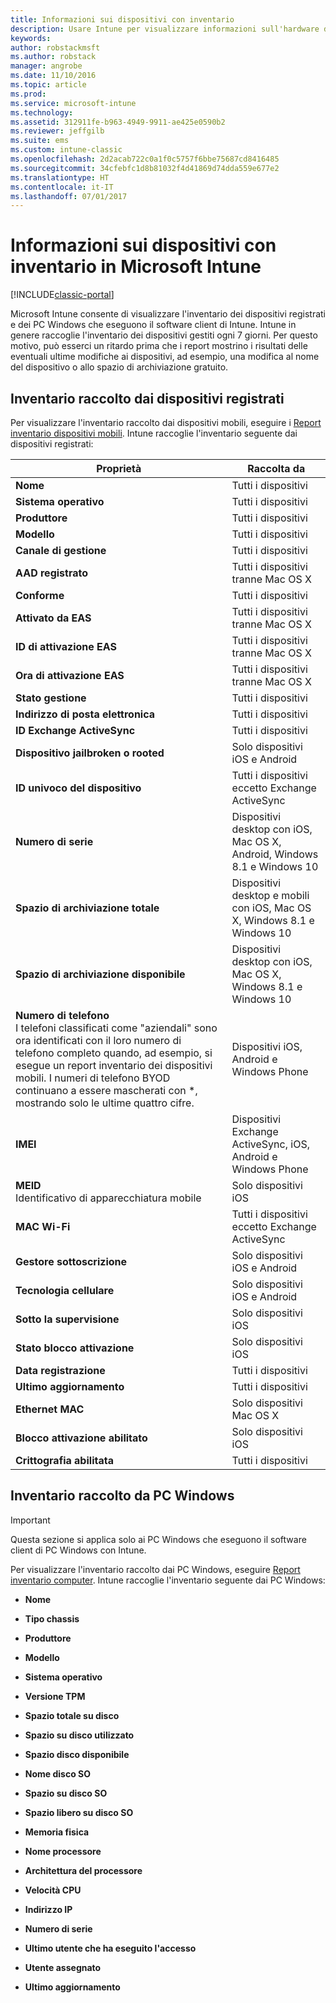 ```yaml
---
title: Informazioni sui dispositivi con inventario
description: Usare Intune per visualizzare informazioni sull'hardware dei dispositivi gestiti.
keywords: 
author: robstackmsft
ms.author: robstack
manager: angrobe
ms.date: 11/10/2016
ms.topic: article
ms.prod: 
ms.service: microsoft-intune
ms.technology: 
ms.assetid: 312911fe-b963-4949-9911-ae425e0590b2
ms.reviewer: jeffgilb
ms.suite: ems
ms.custom: intune-classic
ms.openlocfilehash: 2d2acab722c0a1f0c5757f6bbe75687cd8416485
ms.sourcegitcommit: 34cfebfc1d8b81032f4d41869d74dda559e677e2
ms.translationtype: HT
ms.contentlocale: it-IT
ms.lasthandoff: 07/01/2017
---
```

# <a name="understand-your-devices-with-inventory-in-microsoft-intune"></a>Informazioni sui dispositivi con inventario in Microsoft Intune

[!INCLUDE[classic-portal](../includes/classic-portal.md)]

Microsoft Intune consente di visualizzare l'inventario dei dispositivi registrati e dei PC Windows che eseguono il software client di Intune.
Intune in genere raccoglie l'inventario dei dispositivi gestiti ogni 7 giorni. Per questo motivo, può esserci un ritardo prima che i report mostrino i risultati delle eventuali ultime modifiche ai dispositivi, ad esempio, una modifica al nome del dispositivo o allo spazio di archiviazione gratuito.

## <a name="whats-collected-from-enrolled-devices"></a>Inventario raccolto dai dispositivi registrati
Per visualizzare l'inventario raccolto dai dispositivi mobili, eseguire i [Report inventario dispositivi mobili](understand-microsoft-intune-operations-by-using-reports.md). Intune raccoglie l'inventario seguente dai dispositivi registrati:

|Proprietà|Raccolta da|
|------------|-----------------------|
|**Nome**|Tutti i dispositivi|
|**Sistema operativo**|Tutti i dispositivi|
|**Produttore**|Tutti i dispositivi|
|**Modello**|Tutti i dispositivi|
|**Canale di gestione**|Tutti i dispositivi|
|**AAD registrato**|Tutti i dispositivi tranne Mac OS X|
|**Conforme**|Tutti i dispositivi|
|**Attivato da EAS**|Tutti i dispositivi tranne Mac OS X|
|**ID di attivazione EAS**|Tutti i dispositivi tranne Mac OS X|
|**Ora di attivazione EAS**|Tutti i dispositivi tranne Mac OS X|
|**Stato gestione**|Tutti i dispositivi|
|**Indirizzo di posta elettronica**|Tutti i dispositivi|
|**ID Exchange ActiveSync**|Tutti i dispositivi|
|**Dispositivo jailbroken o rooted**|Solo dispositivi iOS e Android|
|**ID univoco del dispositivo**|Tutti i dispositivi eccetto Exchange ActiveSync|
|**Numero di serie**|Dispositivi desktop con iOS, Mac OS X, Android, Windows 8.1 e Windows 10|
|**Spazio di archiviazione totale**|Dispositivi desktop e mobili con iOS, Mac OS X, Windows 8.1 e Windows 10|
|**Spazio di archiviazione disponibile**|Dispositivi desktop con iOS, Mac OS X, Windows 8.1 e Windows 10|
|**Numero di telefono**<br>I telefoni classificati come "aziendali" sono ora identificati con il loro numero di telefono completo quando, ad esempio, si esegue un report inventario dei dispositivi mobili. I numeri di telefono BYOD continuano a essere mascherati con &#42;, mostrando solo le ultime quattro cifre.|Dispositivi iOS, Android e Windows Phone|
|**IMEI**|Dispositivi Exchange ActiveSync, iOS, Android e Windows Phone|
|**MEID**<br>Identificativo di apparecchiatura mobile|Solo dispositivi iOS|
|**MAC Wi-Fi**|Tutti i dispositivi eccetto Exchange ActiveSync|
|**Gestore sottoscrizione**|Solo dispositivi iOS e Android|
|**Tecnologia cellulare**|Solo dispositivi iOS e Android|
|**Sotto la supervisione**|Solo dispositivi iOS|
|**Stato blocco attivazione**|Solo dispositivi iOS|
|**Data registrazione**|Tutti i dispositivi|
|**Ultimo aggiornamento**|Tutti i dispositivi|
|**Ethernet MAC**|Solo dispositivi Mac OS X|
|**Blocco attivazione abilitato**|Solo dispositivi iOS|
|**Crittografia abilitata**|Tutti i dispositivi|

## <a name="whats-collected-from-windows-pcs"></a>Inventario raccolto da PC Windows
> [!IMPORTANT]
> Questa sezione si applica solo ai PC Windows che eseguono il software client di PC Windows con Intune.

Per visualizzare l'inventario raccolto dai PC Windows, eseguire [Report inventario computer](understand-microsoft-intune-operations-by-using-reports.md). Intune raccoglie l'inventario seguente dai PC Windows:

-   **Nome**

-   **Tipo chassis**

-   **Produttore**

-   **Modello**

-   **Sistema operativo**

-   **Versione TPM**

-   **Spazio totale su disco**

-   **Spazio su disco utilizzato**

-   **Spazio disco disponibile**

-   **Nome disco SO**

-   **Spazio su disco SO**

-   **Spazio libero su disco SO**

-   **Memoria fisica**

-   **Nome processore**

-   **Architettura del processore**

-   **Velocità CPU**

-   **Indirizzo IP**

-   **Numero di serie**

-   **Ultimo utente che ha eseguito l'accesso**

-   **Utente assegnato**

-   **Ultimo aggiornamento**

<!-- this section below belongs in the planning journey
### See Also
[Monitoring and reports with Microsoft Intune](monitoring-and-reports-with-microsoft-intune.md)
-->
